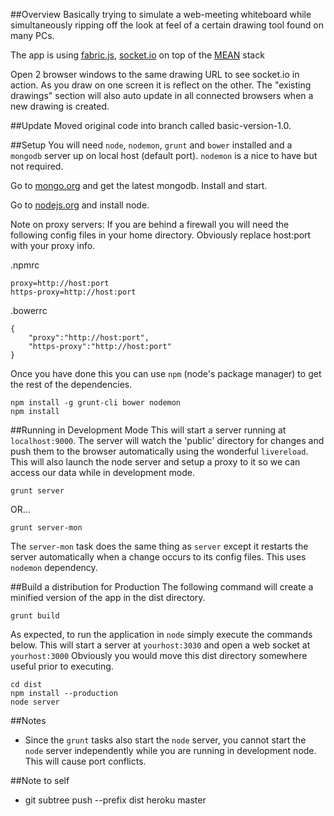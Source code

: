 ##Overview
Basically trying to simulate a web-meeting whiteboard while simultaneously ripping off the look at feel of a certain drawing tool found on many PCs.

The app is using [fabric.js](http://fabricjs.com/), [socket.io](http://socket.io/) on top of the [MEAN](http://www.mean.io/) stack

Open 2 browser windows to the same drawing URL to see socket.io in action. As you draw on one
screen it is reflect on the other. The "existing drawings" section will also auto update in all
connected browsers when a new drawing is created.

##Update
Moved original code into branch called basic-version-1.0.

##Setup
You will need ```node```, ```nodemon```, ```grunt``` and ```bower``` installed and a ```mongodb``` server up on local host (default port). ```nodemon``` is a nice to have but not required.

Go to [mongo.org](http://www.mongodb.org/) and get the latest mongodb. Install and start.

Go to [nodejs.org](http://nodejs.org/) and install node.

Note on proxy servers: If you are behind a firewall you will need the following config files in your home directory. Obviously replace host:port with your proxy info.

.npmrc

    proxy=http://host:port
    https-proxy=http://host:port

.bowerrc

    {
        "proxy":"http://host:port",
        "https-proxy":"http://host:port"
    }

Once you have done this you can use ```npm``` (node's package manager) to get the rest of the dependencies.

    npm install -g grunt-cli bower nodemon
    npm install

##Running in Development Mode
This will start a server running at ```localhost:9000```. The server will watch the 'public' directory for changes and push them to the browser automatically using the wonderful ```livereload```.
This will also launch the node server and setup a proxy to it so we can access our data while in development mode.

    grunt server

OR...

    grunt server-mon

The ```server-mon``` task does the same thing as ```server``` except it restarts the server automatically when a change occurs to its config files. This uses ```nodemon``` dependency.

##Build a distribution for Production
The following command will create a minified version of the app in the dist directory.

    grunt build

As expected, to run the application in ```node``` simply execute the commands below. This will start a server at ```yourhost:3030``` and open a web socket at ```yourhost:3000```
Obviously you would move this dist directory somewhere useful prior to executing.

    cd dist
    npm install --production
    node server

##Notes
* Since the ```grunt``` tasks also start the ```node``` server, you cannot start the ```node``` server independently while you are running in development node. This will cause port conflicts.

##Note to self
* git subtree push --prefix dist heroku master
